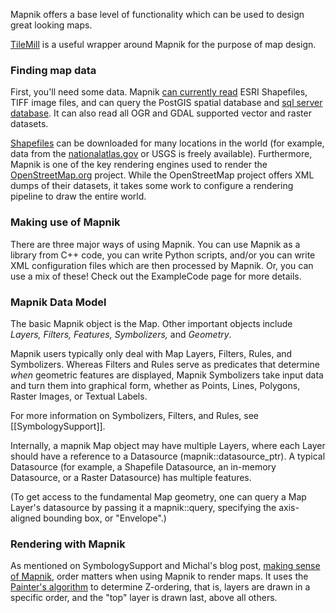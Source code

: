 Mapnik offers a base level of functionality which can be used to design great looking maps.

[TileMill](http://mapbox.com/tilemill) is a useful wrapper around Mapnik for the purpose of map design.

### Finding map data

First, you'll need some data. Mapnik [can currently read](http://mapnik.org/faq/) ESRI Shapefiles, TIFF image files, and can query the PostGIS spatial database and [sql server database](https://github.com/gaspardle/mapnik-mssql). It can also read all OGR and GDAL supported vector and raster datasets.

[Shapefiles](http://en.wikipedia.org/wiki/Shapefile) can be downloaded for many locations in the world (for example, data from the [nationalatlas.gov](http://www.nationalatlas.gov/atlasftp.html) or USGS is freely available). Furthermore, Mapnik is one of the key rendering engines used to render the [OpenStreetMap.org](http://openstreetmap.org/) project. While the OpenStreetMap project offers XML dumps of their datasets, it takes some work to configure a rendering pipeline to draw the entire world.

### Making use of Mapnik

There are three major ways of using Mapnik. You can use Mapnik as a library from C++ code, you can write Python scripts, and/or you can write XML configuration files which are then processed by Mapnik. Or, you can use a mix of these! Check out the ExampleCode page for more details.

### Mapnik Data Model

The basic Mapnik object is the Map. Other important objects include _Layers, Filters, Features, Symbolizers,_ and _Geometry_.

Mapnik users typically only deal with Map Layers, Filters, Rules, and Symbolizers. Whereas Filters and Rules serve as predicates that determine _when_ geometric features are displayed, Mapnik Symbolizers take input data and turn them into graphical form, whether as Points, Lines, Polygons, Raster Images, or Textual Labels.

For more information on Symbolizers, Filters, and Rules, see [[SymbologySupport]].

Internally, a mapnik Map object may have multiple Layers, where each Layer should have a reference to a Datasource (mapnik::datasource_ptr). A typical Datasource (for example, a Shapefile Datasource, an in-memory Datasource, or a Raster Datasource) has multiple features.

(To get access to the fundamental Map geometry, one can query a Map Layer's datasource by passing it a mapnik::query, specifying the
axis-aligned bounding box, or "Envelope".)

### Rendering with Mapnik

As mentioned on SymbologySupport and Michal's blog post, [making sense of Mapnik](http://mike.teczno.com/notes/mapnik.html), order matters when using Mapnik to render maps. It uses the [Painter's algorithm](http://en.wikipedia.org/wiki/Painter's_algorithm) to determine Z-ordering, that is, layers are drawn in a specific order, and the "top" layer is drawn last, above all others.
